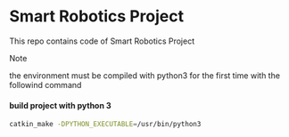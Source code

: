 # Smart Robotics Project
This repo contains code of Smart Robotics Project



> [!NOTE] 
> the environment must be compiled with python3 for the first time with the followind command
#### build project with python 3
```sh
catkin_make -DPYTHON_EXECUTABLE=/usr/bin/python3
```
